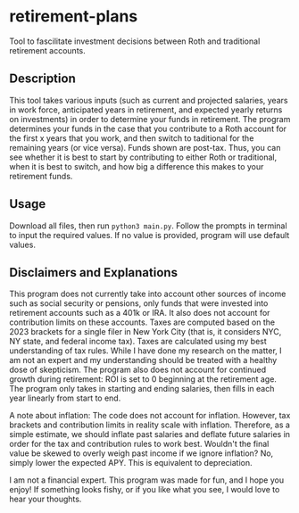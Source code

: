 # retirement-plans
Tool to fascilitate investment decisions between Roth and traditional retirement accounts.

## Description

This tool takes various inputs (such as current and projected salaries, years in work force, anticipated years in retirement, and expected yearly returns on investments) in order to determine your funds in retirement. The program determines your funds in the case that you contribute to a Roth account for the first x years that you work, and then switch to taditional for the remaining years (or vice versa). Funds shown are post-tax. Thus, you can see whether it is best to start by contributing to either Roth or traditional, when it is best to switch, and how big a difference this makes to your retirement funds.

## Usage

Download all files, then run `python3 main.py`. Follow the prompts in terminal to input the required values. If no value is provided, program will use default values.

## Disclaimers and Explanations

This program does not currently take into account other sources of income such as social security or pensions, only funds that were invested into retirement accounts such as a 401k or IRA. It also does not account for contribution limits on these accounts. Taxes are computed based on the 2023 brackets for a single filer in New York City (that is, it considers NYC, NY state, and federal income tax). Taxes are calculated using my best understanding of tax rules. While I have done my research on the matter, I am not an expert and my understanding should be treated with a healthy dose of skepticism. The program also does not account for continued growth during retirement: ROI is set to 0 beginning at the retirement age. The program only takes in starting and ending salaries, then fills in each year linearly from start to end.

A note about inflation: The code does not account for inflation. However, tax brackets and contribution limits in reality scale with inflation. Therefore, as a simple estimate, we should inflate past salaries and deflate future salaries in order for the tax and contribution rules to work best. Wouldn't the final value be skewed to overly weigh past income if we ignore inflation? No, simply lower the expected APY. This is equivalent to depreciation.

I am not a financial expert. This program was made for fun, and I hope you enjoy! If something looks fishy, or if you like what you see, I would love to hear your thoughts.
